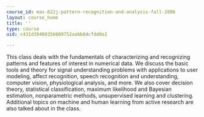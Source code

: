 ```yaml
---
course_id: mas-622j-pattern-recognition-and-analysis-fall-2006
layout: course_home
title: ''
type: course
uid: c431d39408356609752aabb84cfdd0a1

---
```

This class deals with the fundamentals of characterizing and recognizing patterns and features of interest in numerical data. We discuss the basic tools and theory for signal understanding problems with applications to user modeling, affect recognition, speech recognition and understanding, computer vision, physiological analysis, and more. We also cover decision theory, statistical classification, maximum likelihood and Bayesian estimation, nonparametric methods, unsupervised learning and clustering. Additional topics on machine and human learning from active research are also talked about in the class.
